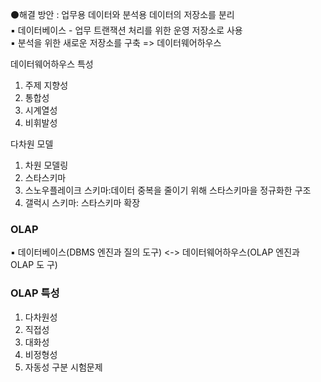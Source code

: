 ⚫해결 방안 : 업무용 데이터와 분석용 데이터의 저장소를 분리   
▪ 데이터베이스 - 업무 트랜잭션 처리를 위한 운영 저장소로 사용   
▪ 분석을 위한 새로운 저장소를 구축 => 데이터웨어하우스   


데이터웨어하우스 특성
1) 주제 지향성
2) 통합성
3) 시계열성
4) 비휘발성

다차원 모델
1. 차원 모델링
  2. 스타스키마
  3. 스노우플레이크 스키마:데이터 중복을 줄이기 위해 스타스키마을 정규화한 구조
  4. 갤럭시 스키마: 스타스키마 확장

### OLAP

▪ 데이터베이스(DBMS 엔진과 질의 도구) <-> 데이터웨어하우스(OLAP 엔진과 OLAP 도
구) 

### OLAP 특성
1. 다차원성
2. 직접성
3. 대화성
4. 비정형성
5. 자동성
구분 시험문제

